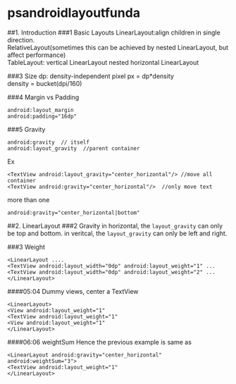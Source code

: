 # psandroidlayoutfunda
##1. Introduction
###1 Basic Layouts
LinearLayout:align children in single direction.  
RelativeLayout(sometimes this can be achieved by nested LinearLayout, but affect performance)  
TableLayout: vertical LinearLayout nested horizontal LinearLayout

###3 Size
dp: density-independent pixel
px = dp*density  
density = bucket(dpi/160)


###4 Margin vs Padding
```
android:layout_margin
android:padding="16dp"
```

###5 Gravity
```
android:gravity  // itself
android:layout_gravity  //parent container
```
Ex
```
<TextView android:layout_gravity="center_horizontal"/> //move all container
<TextView android:gravity="center_horizontal"/>  //only move text
```

more than one
```
android:gravity="center_horizontal|bottom"
```

##2. LinearLayout
###2 Gravity
in horizontal, the `layout_gravity` can only be top and bottom.
in veritcal, the `layout_gravity` can only be left and right.


###3 Weight
```
<LinearLayout ....
<TextView android:layout_width="0dp" android:layout_weight="1" ...
<TextView android:layout_width="0dp" android:layout_weight="2" ...
</LinearLayout>
```

####05:04 Dummy views, center a TextView
```
<LinearLayout>
<View android:layout_weight="1"
<TextView android:layout_weight="1"
<View android:layout_weight="1"
</LinearLayout>
```
####06:06 weightSum
Hence the previous example is same as
```
<LinearLayout android:gravity="center_horizontal" android:weightSum="3">
<TextView android:layout_weight="1"
</LinearLayout>
```
